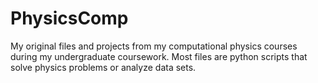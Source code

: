 # PhysicsComp
My original files and projects from my computational physics courses during my undergraduate coursework. Most files are python scripts that solve physics problems or analyze data sets.
